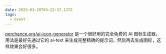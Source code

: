 ```yaml
---
date: 2025-03-20T03:22:37.137Z
tags:
  - event
---
```


[perchance.org/ai-icon-generator](https://perchance.org/ai-icon-generator) 是一个很好用的完全免费的 AI 图标生成器。
用法是最好先通过它的 ai-text 来生成完整精确的提示词，然后再去生成图标，这样效果会好很多。
